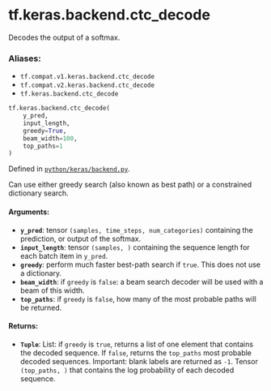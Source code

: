 <div itemscope itemtype="http://developers.google.com/ReferenceObject">
<meta itemprop="name" content="tf.keras.backend.ctc_decode" />
<meta itemprop="path" content="Stable" />
</div>

# tf.keras.backend.ctc_decode

Decodes the output of a softmax.

### Aliases:

* `tf.compat.v1.keras.backend.ctc_decode`
* `tf.compat.v2.keras.backend.ctc_decode`
* `tf.keras.backend.ctc_decode`

``` python
tf.keras.backend.ctc_decode(
    y_pred,
    input_length,
    greedy=True,
    beam_width=100,
    top_paths=1
)
```



Defined in [`python/keras/backend.py`](/code/stable/tensorflow/python/keras/backend.py).

<!-- Placeholder for "Used in" -->

Can use either greedy search (also known as best path)
or a constrained dictionary search.

#### Arguments:


* <b>`y_pred`</b>: tensor `(samples, time_steps, num_categories)`
    containing the prediction, or output of the softmax.
* <b>`input_length`</b>: tensor `(samples, )` containing the sequence length for
    each batch item in `y_pred`.
* <b>`greedy`</b>: perform much faster best-path search if `true`.
    This does not use a dictionary.
* <b>`beam_width`</b>: if `greedy` is `false`: a beam search decoder will be used
    with a beam of this width.
* <b>`top_paths`</b>: if `greedy` is `false`,
    how many of the most probable paths will be returned.


#### Returns:


* <b>`Tuple`</b>:     List: if `greedy` is `true`, returns a list of one element that
        contains the decoded sequence.
        If `false`, returns the `top_paths` most probable
        decoded sequences.
        Important: blank labels are returned as `-1`.
    Tensor `(top_paths, )` that contains
        the log probability of each decoded sequence.